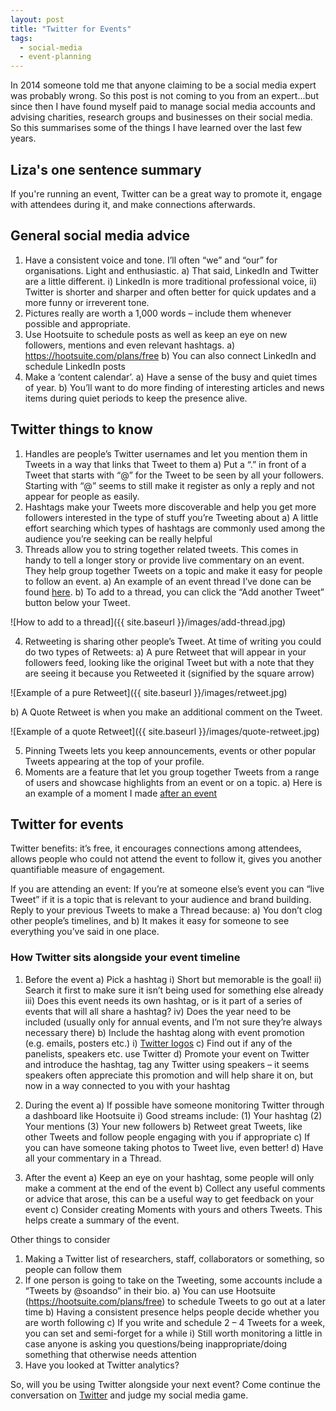 ```yaml
---
layout: post
title: "Twitter for Events"
tags:
  - social-media
  - event-planning
---
```


In 2014 someone told me that anyone claiming to be a social media expert was probably wrong. So this post is not coming to you from an expert...but since then I have found myself paid to manage social media accounts and advising charities, research groups and businesses on their social media. So this summarises some of the things I have learned over the last few years.  

## Liza's one sentence summary
If you're running an event, Twitter can be a great way to promote it, engage with attendees during it, and make connections afterwards.

## General social media advice
1)	Have a consistent voice and tone. I’ll often “we” and “our” for organisations. Light and enthusiastic.
  a)	That said, LinkedIn and Twitter are a little different.
    i)	LinkedIn is more traditional professional voice,
    ii)	Twitter is shorter and sharper and often better for quick updates and a more funny or irreverent tone.
2)	Pictures really are worth a 1,000 words – include them whenever possible and appropriate.
3)	Use Hootsuite to schedule posts as well as keep an eye on new followers, mentions and even relevant hashtags. 
  a)	https://hootsuite.com/plans/free 
  b)	You can also connect LinkedIn and schedule LinkedIn posts
4)	Make a ‘content calendar’.
  a)	Have a sense of the busy and quiet times of year. 
  b)	You’ll want to do more finding of interesting articles and news items during quiet periods to keep the presence alive.

## Twitter things to know
1)	Handles are people’s Twitter usernames and let you mention them in Tweets in a way that links that Tweet to them
  a)	Put a “.” in front of a Tweet that starts with “@” for the Tweet to be seen by all your followers. Starting with “@” seems to still make it register as only a reply and not appear for people as easily.
2)	Hashtags make your Tweets more discoverable and help you get more followers interested in the type of stuff you’re Tweeting about
  a)	A little effort searching which types of hashtags are commonly used among the audience you’re seeking can be really helpful
3)	Threads allow you to string together related tweets. This comes in handy to tell a longer story or provide live commentary on an event. They help group together Tweets on a topic and make it easy for people to follow an event.
  a)	An example of an event thread I’ve done can be found [here](https://twitter.com/Liza_Bolton/status/976332866626895873).
  b)	To add to a thread, you can click the “Add another Tweet” button below your Tweet.
  
 ![How to add to a thread]({{ site.baseurl }}/images/add-thread.jpg) 
 
4)	Retweeting is sharing other people’s Tweet. At time of writing you could do two types of Retweets:
  a)	 A pure Retweet that will appear in your followers feed, looking like the original Tweet but with a note that they are seeing it because you Retweeted it (signified by the square arrow)

  ![Example of a pure Retweet]({{ site.baseurl }}/images/retweet.jpg)

b)	A Quote Retweet is when you make an additional comment on the Tweet.

  ![Example of a quote Retweet]({{ site.baseurl }}/images/quote-retweet.jpg)
  
5)	Pinning Tweets lets you keep announcements, events or other popular Tweets appearing at the top of your profile.
6)	Moments are a feature that let you group together Tweets from a range of users and showcase highlights from an event or on a topic.
a)	Here is an example of a moment I made [after an event](https://twitter.com/i/moments/976335217433624578)

## Twitter for events
Twitter benefits: it’s free, it encourages connections among attendees, allows people who could not attend the event to follow it, gives you another quantifiable measure of engagement.

If you are attending an event: If you’re at someone else’s event you can “live Tweet” if it is a topic that is relevant to your audience and brand building. Reply to your previous Tweets to make a Thread because:
  a)	You don’t clog other people’s timelines, and
  b)	It makes it easy for someone to see everything you’ve said in one place.

### How Twitter sits alongside your event timeline
1)	Before the event
  a)	Pick a hashtag
    i)	Short but memorable is the goal!
    ii)	Search it first to make sure it isn’t being used for something else already
    iii)	Does this event needs its own hashtag, or is it part of a series of events that will all share a hashtag?
    iv)	Does the year need to be included (usually only for annual events, and I’m not sure they’re always necessary there)
  b)	Include the hashtag along with event promotion (e.g. emails, posters etc.)
    i)	[Twitter logos](https://brand.twitter.com/en.html)
  c)	Find out if any of the panelists, speakers etc. use Twitter
  d)	Promote your event on Twitter and introduce the hashtag, tag any Twitter using speakers – it seems speakers often appreciate this promotion and will help share it on, but now in a way connected to you with your hashtag

2)	During the event
  a)	If possible have someone monitoring Twitter through a dashboard like Hootsuite
    i)	Good streams include:
      (1)	Your hashtag
      (2)	Your mentions
      (3)	Your new followers
  b)	Retweet great Tweets, like other Tweets and follow people engaging with you if appropriate
  c)	If you can have someone taking photos to Tweet live, even better!
  d)	Have all your commentary in a Thread. 


3)	After the event
  a)	Keep an eye on your hashtag, some people will only make a comment at the end of the event
  b)	Collect any useful comments or advice that arose, this can be a useful way to get feedback on your event
  c)	Consider creating Moments with yours and others Tweets. This helps create a summary of the event.

Other things to consider
1)	Making a Twitter list of researchers, staff, collaborators or something, so people can follow them
2)	If one person is going to take on the Tweeting, some accounts include a “Tweets by \@soandso” in their bio.
  a)	You can use Hootsuite (https://hootsuite.com/plans/free) to schedule Tweets to go out at a later time
  b)	Having a consistent presence helps people decide whether you are worth following
  c)	If you write and schedule 2 – 4 Tweets for a week, you can set and semi-forget for a while 
    i)	Still worth monitoring a little in case anyone is asking you questions/being inappropriate/doing something that otherwise needs attention
3)	Have you looked at Twitter analytics?

So, will you be using Twitter alongside your next event? Come continue the conversation on [Twitter](https://twitter.com/Liza_Bolton) and judge my social media game.
